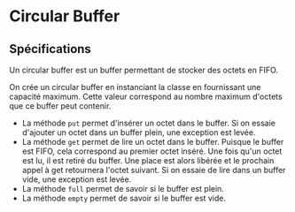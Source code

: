 # Circular Buffer

## Spécifications

Un circular buffer est un buffer permettant de stocker des octets en FIFO.

On crée un circular buffer en instanciant la classe en fournissant une capacité maximum. Cette valeur correspond au nombre maximum d'octets que ce buffer peut contenir. 

- La méthode `put` permet d'insérer un octet dans le buffer. Si on essaie d'ajouter un octet dans un buffer plein, une exception est levée.
- La méthode `get` permet de lire un octet dans le buffer. Puisque le buffer est FIFO, cela correspond au premier octet inséré. Une fois qu'un octet est lu, il est retiré du buffer. Une place est alors libérée et le prochain appel à get retournera l'octet suivant. Si on essaie de lire dans un buffer vide, une exception est levée.
- La méthode `full` permet de savoir si le buffer est plein.
- La méthode `empty` permet de savoir si le buffer est vide.

